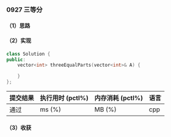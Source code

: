 ### 0927 三等分

#### （1）思路

#### （2）实现

```cpp
class Solution {
public:
    vector<int> threeEqualParts(vector<int>& A) {

    }
};
```

| 提交结果 | 执行用时 (pctl%) | 内存消耗 (pctl%) | 语言 |
|:---------|:-----------------|:-----------------|:-----|
| 通过     |  ms (%)   |  MB (%)  | cpp  |

#### （3）收获
